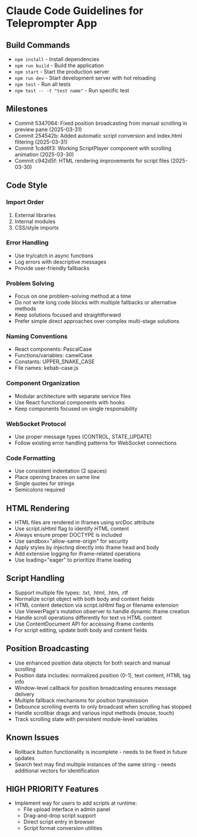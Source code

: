# Claude Code Guidelines for Teleprompter App

## Build Commands
- `npm install` - Install dependencies
- `npm run build` - Build the application
- `npm start` - Start the production server
- `npm run dev` - Start development server with hot reloading
- `npm test` - Run all tests
- `npm test -- -t "test name"` - Run specific test

## Milestones
- Commit 5347064: Fixed position broadcasting from manual scrolling in preview pane (2025-03-31)
- Commit 254542b: Added automatic script conversion and index.html filtering (2025-03-31)
- Commit 1cdd6f3: Working ScriptPlayer component with scrolling animation (2025-03-30)
- Commit c942d5f: HTML rendering improvements for script files (2025-03-30)

## Code Style

### Import Order
1. External libraries
2. Internal modules
3. CSS/style imports

### Error Handling
- Use try/catch in async functions
- Log errors with descriptive messages
- Provide user-friendly fallbacks

### Problem Solving
- Focus on one problem-solving method at a time
- Do not write long code blocks with multiple fallbacks or alternative methods
- Keep solutions focused and straightforward
- Prefer simple direct approaches over complex multi-stage solutions

### Naming Conventions
- React components: PascalCase
- Functions/variables: camelCase
- Constants: UPPER_SNAKE_CASE
- File names: kebab-case.js

### Component Organization
- Modular architecture with separate service files
- Use React functional components with hooks
- Keep components focused on single responsibility

### WebSocket Protocol
- Use proper message types (CONTROL, STATE_UPDATE)
- Follow existing error handling patterns for WebSocket connections

### Code Formatting
- Use consistent indentation (2 spaces)
- Place opening braces on same line
- Single quotes for strings
- Semicolons required

## HTML Rendering
- HTML files are rendered in iframes using srcDoc attribute
- Use script.isHtml flag to identify HTML content
- Always ensure proper DOCTYPE is included
- Use sandbox="allow-same-origin" for security
- Apply styles by injecting directly into iframe head and body
- Add extensive logging for iframe-related operations
- Use loading="eager" to prioritize iframe loading

## Script Handling
- Support multiple file types: .txt, .html, .htm, .rtf
- Normalize script object with both body and content fields
- HTML content detection via script.isHtml flag or filename extension
- Use ViewerPage's mutation observer to handle dynamic iframe creation
- Handle scroll operations differently for text vs HTML content
- Use ContentDocument API for accessing iframe contents
- For script editing, update both body and content fields

## Position Broadcasting
- Use enhanced position data objects for both search and manual scrolling
- Position data includes: normalized position (0-1), text content, HTML tag info
- Window-level callback for position broadcasting ensures message delivery
- Multiple fallback mechanisms for position transmission
- Debounce scrolling events to only broadcast when scrolling has stopped
- Handle scrollbar drags and various input methods (mouse, touch)
- Track scrolling state with persistent module-level variables

## Known Issues
- Rollback button functionality is incomplete - needs to be fixed in future updates
- Search text may find multiple instances of the same string - needs additional vectors for identification

## HIGH PRIORITY Features
- Implement way for users to add scripts at runtime:
  - File upload interface in admin panel
  - Drag-and-drop script support
  - Direct script entry in browser
  - Script format conversion utilities